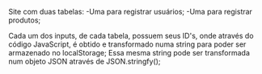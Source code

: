 Site com duas tabelas:
 -Uma para registrar usuários;
 -Uma para registrar produtos;

Cada um dos inputs, de cada tabela, possuem seus ID's, onde através do código JavaScript, é obtido e transformado numa string para poder ser armazenado no localStorage;
Essa mesma string pode ser transformada num objeto JSON através de JSON.stringfy();